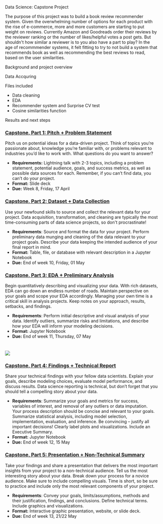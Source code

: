 Data Science: Capstone Project


The purpose of this project was to build a book review recommender system. Given the overwhelming number of options for each product with the rise of e-commerce, more and more customers are starting to put weight on reviews. Currently Amazon and Goodreads order their reviews by the reviewer ranking or the number of likes/helpful votes a post gets. But shouldn't how similar a reviewer is to you also have a part to play? In the age of recommmender systems, it felt fitting to try to not build a system that recommends book as well as recommending the best reviews to read, based on the user similarities. 

Background and project overview 

Data Accquring 

Files included
- Data cleaning
- EDA 
- Recommender system and Surprise CV test 
- Cosine similarities function

Results and next steps 






### **[Capstone, Part 1: Pitch + Problem Statement](./part-01/readme.md)**

Pitch us on potential ideas for a data-driven project. Think of topics you’re passionate about, knowledge you’re familiar with, or problems relevant to industries you’d like to work with. What questions do you want to answer?
- **Requirements:** Lightning talk with 2-3 topics, including a problem statement, potential audience, goals, and success metrics, as well as possible data sources for each. Remember, if you can’t find data, you can’t do your project.
- **Format:** Slide deck
- **Due:** Week 8, Friday, 17 April


### **[Capstone, Part 2: Dataset + Data Collection](./part-02/readme.md)**

Use your newfound skills to source and collect the relevant data for your project. Data acquisition, transformation, and cleaning are typically the most time-consuming parts of data science projects, so don't procrastinate!

- **Requirements**: Source and format the data for your project. Perform preliminary data munging and cleaning of the data relevant to your project goals.  Describe your data keeping the intended audience of your final report in mind.
- **Format:** Table, file, or database with relevant description in a Jupyter Notebook
- **Due:** End of week 10, Friday, 01 May


### **[Capstone, Part 3: EDA + Preliminary Analysis](./part-03/readme.md)**

Begin quantitatively describing and visualizing your data. With rich datasets, EDA can go down an endless number of roads. Maintain perspective on your goals and scope your EDA accordingly. Managing your own time is a critical skill in analysis projects.  Keep notes on your approach, results, setbacks, and findings.

- **Requirements**: Perform initial descriptive and visual analysis of your data. Identify outliers, summarize risks and limitations, and describe how your EDA will inform your modeling decisions.
- **Format:** Jupyter Notebook
- **Due:** End of week 11, Thursday, 07 May
# ![](https://ga-dash.s3.amazonaws.com/production/assets/logo-9f88ae6c9c3871690e33280fcf557f33.png) 

### **[Capstone, Part 4: Findings + Technical Report](./part-04/readme.md)**

Share your technical findings with your fellow data scientists. Explain your goals, describe modeling choices, evaluate model performance, and discuss results. Data science reporting is technical, but don’t forget that you should tell a compelling story about your data.

- **Requirements**: Summarize your goals and metrics for success, variables of interest, and removal of any outliers or data imputation. Your process description should be concise and relevant to your goals. Summarize statistical analysis, including model selection,  implementation, evaluation, and inference. Be convincing – justify all important decisions! Clearly label plots and visualizations. Include an Executive Summary.
- **Format:** Jupyter Notebook
- **Due:** End of week 12, 15 May


### **[Capstone, Part 5: Presentation + Non-Technical Summary](./part-05/readme.md)**

Take your findings and share a presentation that delivers the most important insights from your project to a non-technical audience. Tell us the most interesting story about your data. Break down your process for a novice audience. Make sure to include compelling visuals. Time is short, so be sure to practice and include only the most relevant components of your project.

- **Requirements**: Convey your goals, limits/assumptions, methods and their justification, findings, and conclusions. Define technical terms. Include graphics and visualizations.
- **Format:** Interactive graphic presentation, website, or slide deck.
- **Due:** End of week 13, 21/22 May
